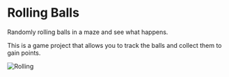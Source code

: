 # Rolling Balls
Randomly rolling balls in a maze and see what happens. 

This is a game project that allows you to track the balls and collect them to gain points. 

![Rolling](https://user-images.githubusercontent.com/98606933/235391115-cdf85d49-abc2-4be1-a3d6-73bfc6d0688c.png)

